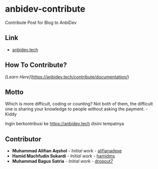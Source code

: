 # anbidev-contribute
Contribute Post for Blog to AnbiDev

## Link

* [anbidev.tech](http://anbidev.tech)

## How To Contribute?
*[Learn Here]*(https://anbidev.tech/contribute/documentation/)

## Motto

Which is more difficult, coding or counting? Not both of them, the difficult one is sharing your knowledge to people without asking the payment. -Kiddy

Ingin berkontribusi ke https://anbidev.tech disini tempatnya

## Contributor

* **Muhammad Alifian Aqshol** - *Initial work* - [alifianadexe](https://github.com/alifianadexe)
* **Hamid Machfudin Sukardi** - *Initial work* - [hamidms](https://github.com/hamidms)
* **Muhammad Bagus Satria** - *Initial work* - [dropout7](https://github.com/dropout7)

